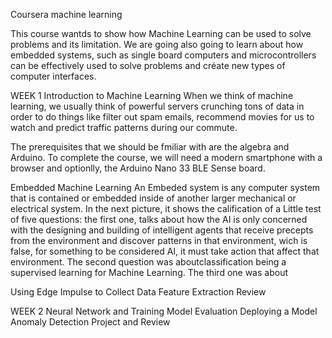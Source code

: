 Coursera machine learning

This course wantds to show how Machine Learning can be used to solve problems and its limitation. We are going also going to learn about how embedded systems, such as single board computers and microcontrollers can be effectively used to solve problems and créate new types of computer interfaces. 

WEEK 1
Introduction to Machine Learning
When we think of machine learning, we usually think of powerful servers crunching tons of data in order to do things like filter out spam emails, recommend movies for us to watch and predict traffic patterns during our commute.

The prerequisites that we should be fmiliar with are the algebra and Arduino. To complete the course, we will need a modern smartphone with a browser and optionlly, the Arduino Nano 33 BLE Sense board. 

Embedded Machine Learning
An Embeded system is any computer system that is contained or embedded inside of another larger mechanical or electrical system. 
In the next picture, it shows the calification of a Little test of five questions: the first one, talks about how the AI is only concerned with the designing and building of intelligent agents that receive precepts from the environment and discover patterns in that environment, wich is false,  for something to be considered AI, it must take action that affect that environment. The second question was aboutclassification being a supervised learning for Machine Learning. The third one was about 
 

Using Edge Impulse to Collect Data
Feature Extraction
Review

WEEK 2
Neural Network and Training
Model Evaluation
Deploying a Model
Anomaly Detection
Project and Review


